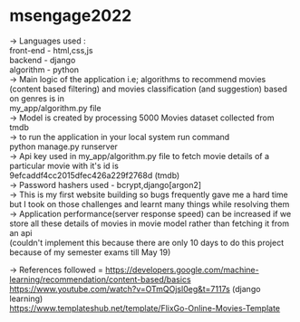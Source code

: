 # msengage2022
-> Languages used :  <br />
   front-end - html,css,js <br />
   backend - django  <br />
   algorithm - python   <br />
-> Main logic of the application i.e; algorithms to recommend movies (content based filtering) and movies classification (and suggestion) based on genres is in <br />
    my_app/algorithm.py file  <br />
-> Model is created by processing 5000 Movies dataset collected from tmdb  <br />
-> to run the application in your local system run command  <br />
    python manage.py runserver   <br />
-> Api key used in my_app/algorithm.py file to fetch movie details of a particular movie with it's id is <br />
    9efcaddf4cc2015dfec426a229f2768d (tmdb)  <br />
->  Password hashers used - bcrypt,django[argon2]  <br />
-> This is my first website building so bugs frequently gave me a hard time but I took on those challenges and learnt many things while resolving them   <br />
-> Application performance(server response speed) can be increased if we store all these details of movies in movie model rather than fetching it from an api <br />
    (couldn't implement this because there are only 10 days to do this project because of my semester exams till May 19)   <br />
 

-> References followed = https://developers.google.com/machine-learning/recommendation/content-based/basics <br />
                         https://www.youtube.com/watch?v=OTmQOjsl0eg&t=7117s   (django learning)   <br />
                         https://www.templateshub.net/template/FlixGo-Online-Movies-Template <br />
                         

